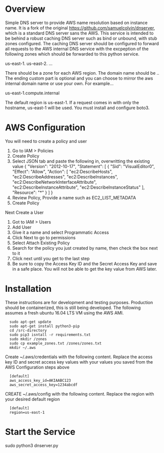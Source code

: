 # Overview

Simple DNS server to provide AWS name resolution based on instance name. It is a fork of the original https://github.com/samuelcolvin/dnserver, which is a standard DNS server sans the AWS. This service is intended to be behind a robust caching DNS server such as bind or unbound, with stub zones configured. The caching DNS server should be configured to forward all requests to the AWS internal DNS service with the excpeption of the following zones which should be forwarded to this python service.

us-east-1.<custom>
us-east-2.<custom>
...

There should be a zone for each AWS region. The domain name should be <region-name>.<custom>. The ending custom part is optional and you can choose to mirror the aws internal domain name or use your own. For example...

us-east-1.compute.internal

The default region is us-east-1. If a request comes in with only the hostname, us-east-1 will be used. You must install and configure boto3.

# AWS Configuration
You will need to create a policy and user
1. Go to IAM > Policies
2. Create Policy
3. Select JSON tab and paste the following in, overwritting the existing value
{
    "Version": "2012-10-17",
    "Statement": [
        {
            "Sid": "VisualEditor0",
            "Effect": "Allow",
            "Action": [
                "ec2:DescribeHosts",
                "ec2:DescribeAddresses",
                "ec2:DescribeInstances",
                "ec2:DescribeNetworkInterfaceAttribute",
                "ec2:DescribeInstanceAttribute",
                "ec2:DescribeInstanceStatus"
            ],
            "Resource": "*"
        }
    ]
}
4. Review Policy, Provide a name such as EC2_LIST_METADATA
5. Create Policy

Next Create a User
1. Got to IAM > Users
2. Add User
3. Give it a name and select Programmatic Access
4. Click Next to go to permissions
5. Select Attach Existing Policy
6. Search for the policy you just created by name, then check the box next to it
7. Click next until you get to the last step
8. Be sure to copy the Access Key ID and the Secret Access Key and save in a safe place. You will not be able to get the key value from AWS later.

# Installation
These instructions are for development and testing purposes. Production should be containerized, this is still being developed.
The following assumes a fresh ubuntu 16.04 LTS VM using the AWS AMI.
      
      sudo apt-get update
      sudo apt-get install python3-pip
      cd /src-directory
      sudo pip3 isntall -r requirements.txt
      sudo mkdir /zones
      sudo cp example_zones.txt /zones/zones.txt
      mkdir ~/.aws

Create ~/.aws/credentials with the following content. Replace the access key ID and secret access key values with your values you saved from the AWS Configuration steps above
      
      [default]
      aws_access_key_id=AKIAABC123
      aws_secret_access_key=1234abcdf

CREATE ~/.aws/config with the following content. Replace the region with your desired default region

      [default]
      region=us-east-1

# Start the Service
sudo python3 dnserver.py





